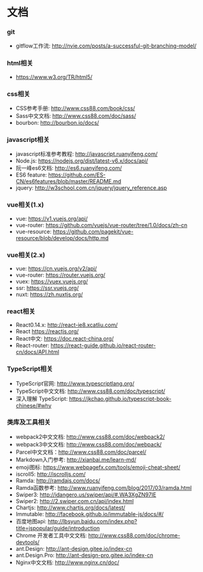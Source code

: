 # 文档

### git
* gitflow工作流: http://nvie.com/posts/a-successful-git-branching-model/

### html相关
* https://www.w3.org/TR/html5/

### css相关
* CSS参考手册: http://www.css88.com/book/css/
* Sass中文文档: http://www.css88.com/doc/sass/
* bourbon: http://bourbon.io/docs/

### javascript相关
* javascript标准参考教程: http://javascript.ruanyifeng.com/
* Node.js: https://nodejs.org/dist/latest-v6.x/docs/api/
* 阮一峰es6文档: http://es6.ruanyifeng.com/
* ES6 feature: https://github.com/ES-CN/es6features/blob/master/README.md
* jquery: http://w3school.com.cn/jquery/jquery_reference.asp


### vue相关(1.x)
* vue: https://v1.vuejs.org/api/
* vue-router: https://github.com/vuejs/vue-router/tree/1.0/docs/zh-cn
* vue-resource: https://github.com/pagekit/vue-resource/blob/develop/docs/http.md

### vue相关(2.x)
* vue: https://cn.vuejs.org/v2/api/
* vue-router: https://router.vuejs.org/
* vuex: https://vuex.vuejs.org/
* ssr: https://ssr.vuejs.org/
* nuxt: https://zh.nuxtjs.org/

### react相关
* React0.14.x: http://react-ie8.xcatliu.com/
* React https://reactjs.org/
* React中文: https://doc.react-china.org/
* React-router: https://react-guide.github.io/react-router-cn/docs/API.html

### TypeScript相关
* TypeScript官网: http://www.typescriptlang.org/
* TypeScript中文文档: http://www.css88.com/doc/typescript/
* 深入理解 TypeScript: https://jkchao.github.io/typescript-book-chinese/#why

### 类库及工具相关
* webpack2中文文档: http://www.css88.com/doc/webpack2/
* webpack3中文文档: http://www.css88.com/doc/webpack/
* Parcel中文文档：http://www.css88.com/doc/parcel/
* Markdown入门参考: http://xianbai.me/learn-md/
* emoji图标: https://www.webpagefx.com/tools/emoji-cheat-sheet/
* iscroll5: http://iscrolljs.com/
* Ramda: http://ramdajs.com/docs/
* Ramda函数参考: http://www.ruanyifeng.com/blog/2017/03/ramda.html
* Swiper3: http://idangero.us/swiper/api/#.WA3XgZN97IE
* Swiper2: http://2.swiper.com.cn/api/index.html
* Chartjs: http://www.chartjs.org/docs/latest/
* Immutable: http://facebook.github.io/immutable-js/docs/#/
* 百度地图api: http://lbsyun.baidu.com/index.php?title=jspopular/guide/introduction
* Chrome 开发者工具中文文档: http://www.css88.com/doc/chrome-devtools/
* ant.Design: http://ant-design.gitee.io/index-cn
* ant.Design.Pro: http://ant-design-pro.gitee.io/index-cn
* Nginx中文文档: http://www.nginx.cn/doc/